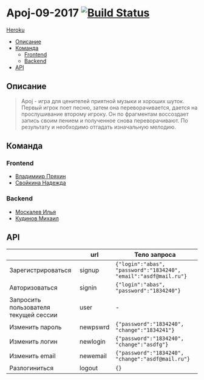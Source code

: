 # Apoj-09-2017 [![Build Status](https://travis-ci.org/java-park-mail-ru/Apoj-09-2017.svg?branch=develop)](https://travis-ci.org/java-park-mail-ru/Apoj-09-2017)

[Heroku](https://apoj.herokuapp.com/)

* [Описание](#description)
* [Команда](#team)
  * [Frontend](#frontend)
  * [Backend](#backend)
* [API](#API)

<a name="description"></a>
## Описание
> Apoj - игра для ценителей приятной музыки и хороших шуток. Первый игрок поет песню, затем она переворачивается, дается на прослушивание второму игроку. Он по фрагментам воссоздает запись своим пением и полученное снова переворачивают. По результату и необходимо отгадать изначальную мелодию. 

<a name="team"></a>
## Команда
<a name="frontend"></a>
### Frontend
  * [Владимиир Пряхин](http://github.com/pryahin)
  * [Свойкина Надежда](http://github.com/couatl)
  
<a name="backend"></a>
### Backend
  * [Москалев Илья](http://github.com/ilyamoskalev)
  * [Кудинов Михаил](http://github.com/MikKud)
  
<a name="API"></a>
## API

|  | url | Тело запроса |
| ------ | ------ | ------ |
| Зарегистрироваться | signup | ```{"login":"abas", "password":"1834240", "email":"asdf@mail.ru"}```
| Авторизоваться | signin | ```{"login":"abas", "password":"1834240"}```
| Запросить пользователя текущей сессии | user | -
| Изменить пароль | newpswrd | ```{"password":"1834240", "change":"1834241"}```
| Изменить логин | newlogin | ```{"password":"1834240", "change":"asdfg"}```
| Изменить email | newemail | ```{"password":"1834240", "change":"asdf@mail.ru"}```
| Разлогиниться | logout | ```{}```

